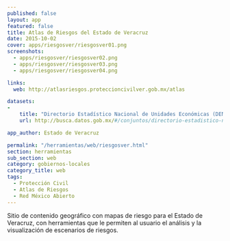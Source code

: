 ```yaml
---
published: false
layout: app
featured: false
title: Atlas de Riesgos del Estado de Veracruz
date: 2015-10-02
cover: apps/riesgosver/riesgosver01.png
screenshots:
  - apps/riesgosver/riesgosver02.png
  - apps/riesgosver/riesgosver03.png
  - apps/riesgosver/riesgosver04.png

links:
  web: http://atlasriesgos.proteccioncivilver.gob.mx/atlas

datasets:
-
    title: "Directorio Estadístico Nacional de Unidades Económicas (DENUE)."
    url: http://busca.datos.gob.mx/#/conjuntos/directorio-estadistico-nacional-de-unidades-economicas-denue-por-entidad-federativa

app_author: Estado de Veracruz

permalink: "/herramientas/web/riesgosver.html"
section: herramientas
sub_section: web
category: gobiernos-locales
category_title: web
tags:
  - Protección Civil
  - Atlas de Riesgos
  - Red México Abierto
---
```


Sitio de contenido geográfico con mapas de riesgo para el Estado de Veracruz, con herramientas que le permiten al usuario el análisis y la visualización de escenarios de riesgos.
